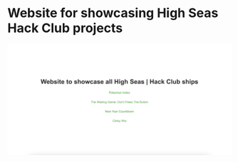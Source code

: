 # Website for showcasing High Seas Hack Club projects

![alt preview](https://github.com/incognitobot-official/incognitobot-official.github.io/blob/main/preview.png?raw=true)
